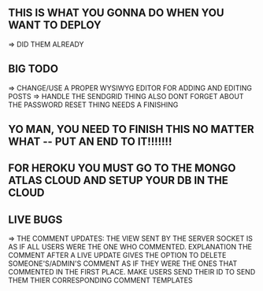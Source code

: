 ## THIS IS WHAT YOU GONNA DO WHEN YOU WANT TO DEPLOY

<!--
=> PACKAGE.JSON SHOULD BE LISTING THE DEPENDECIES AS THE KEY AND THEIR VERSION AS THE VALUE NOT THIER LOCATION ON THIS COMPUTER
=> DELETE NODEMODULES AND LOCK FILE THEN RUN NPM INSTALL -->

=> DID THEM ALREADY

## BIG TODO

=> CHANGE/USE A PROPER WYSIWYG EDITOR FOR ADDING AND EDITING POSTS
=> HANDLE THE SENDGRID THING ALSO DONT FORGET ABOUT THE PASSWORD RESET THING NEEDS A FINISHING

## YO MAN, YOU NEED TO FINISH THIS NO MATTER WHAT -- PUT AN END TO IT!!!!!!!

## FOR HEROKU YOU MUST GO TO THE MONGO ATLAS CLOUD AND SETUP YOUR DB IN THE CLOUD

## LIVE BUGS

=> THE COMMENT UPDATES: THE VIEW SENT BY THE SERVER SOCKET IS AS IF ALL USERS WERE THE ONE WHO COMMENTED. EXPLANATION THE COMMENT AFTER A LIVE UPDATE GIVES THE OPTION TO DELETE SOMEONE'S/ADMIN'S COMMENT AS IF THEY WERE THE ONES THAT COMMENTED IN THE FIRST PLACE. MAKE USERS SEND THEIR ID TO SEND THEM THIER CORRESPONDING COMMENT TEMPLATES
